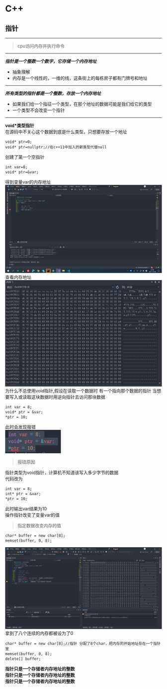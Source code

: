 
# C++
## 指针  
***
>cpu访问内存并执行命令  
***
***指针是一个整数一个数字，它存储一个内存地址***  

* 抽象理解
* 内存是一个线性的，一维的线，这条街上的每栋房子都有门牌号和地址
***
***所有类型的指针都是一个整数，存放一个内存地址***  
* 如果我们给一个指征一个类型，在那个地址的数据可能是我们给它的类型
* 一个类型不会改变一个指针  
***
**void*类型指针**  
在源码中不关心这个数据到底是什么类型，只想要存放一个地址  
```
void* ptr=0;
void* ptr=nullptr;//在c++11中加入的新类型代替null
```
创建了第一个空指针  
```
int var=8;
void* ptr=&var;
```
得到变量var的内存地址  
![alt 图片](photo/01.png)
查看内存地址
![ale 图片](photo/02.png)
为什么不总使用void指针,假设在读取一个数据时
有一个指向那个数据的指针
当想要写入或读取这块数据时用逆向指针去访问那块数据
```
int var = 8;
void* ptr = &var;
*ptr = 10;
```
此时会发现报错  
![alt](photo/03.png)

>报错原因

指针类型为void指针，计算机不知道该写入多少字节的数据  
代码改为
```
int var = 8;
int* ptr = &var;
*ptr = 10;
```
此时输出var结果为10  
操作指针改变了变量var的值

>指定数据改变内存的值

```
char* buffer = new char[8];
memset(buffer, 0, 8);
```
![alt](photo/04.png)
拿到了八个连续的内存都被设为了0  
```
char* buffer = new char[8];//指针 分配了8个char，把内存的开始地址存在一个指针里
memset(buffer, 0, 8);
delete[] buffer;
```
**指针只是一个存储者内存地址的整数**  
**指针只是一个存储者内存地址的整数**  
**指针只是一个存储者内存地址的整数**